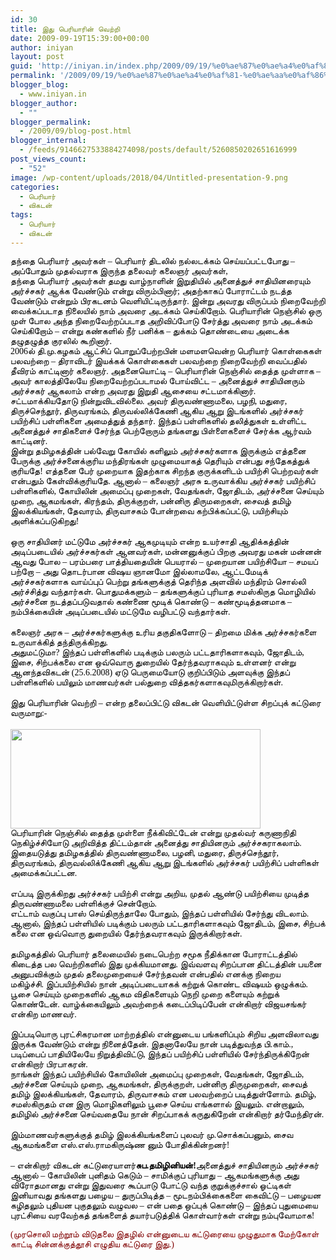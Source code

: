 ```yaml
---
id: 30
title: இது பெரியாரின் வெற்றி
date: 2009-09-19T15:39:00+00:00
author: iniyan
layout: post
guid: 'http://iniyan.in/index.php/2009/09/19/%e0%ae%87%e0%ae%a4%e0%af%81-%e0%ae%aa%e0%af%86%e0%ae%b0%e0%ae%bf%e0%ae%af%e0%ae%be%e0%ae%b0%e0%ae%bf%e0%ae%a9%e0%af%8d-%e0%ae%b5%e0%af%86%e0%ae%b1%e0%af%8d%e0%ae%b1%e0%ae%bf/'
permalink: '/2009/09/19/%e0%ae%87%e0%ae%a4%e0%af%81-%e0%ae%aa%e0%af%86%e0%ae%b0%e0%ae%bf%e0%ae%af%e0%ae%be%e0%ae%b0%e0%ae%bf%e0%ae%a9%e0%af%8d-%e0%ae%b5%e0%af%86%e0%ae%b1%e0%af%8d%e0%ae%b1%e0%ae%bf/'
blogger_blog:
  - www.iniyan.in
blogger_author:
  - ""
blogger_permalink:
  - /2009/09/blog-post.html
blogger_internal:
  - /feeds/9146627533884274098/posts/default/5260850202651616999
post_views_count:
  - "52"
image: /wp-content/uploads/2018/04/Untitled-presentation-9.png
categories:
  - பெரியார்
  - விகடன்
tags:
  - பெரியார்
  - விகடன்
---
```

<div dir="ltr" style="text-align: left;">
  <span style="border-collapse: separate; color: black; font-family: 'Times New Roman'; font-size: 16px; font-style: normal; font-variant: normal; font-weight: normal; letter-spacing: normal; line-height: normal; orphans: 2; text-indent: 0px; text-transform: none; white-space: normal; widows: 2; word-spacing: 0px;"><span style="color: #d1cbc1; font-family: 'century gothic'; font-size: 14px;"><span style="color: black;">தந்தை பெரியார் அவர்கள் – பெரியார் திடலில் நல்லடக்கம் செய்யப்பட்டபோது – அப்போதும் முதல்வராக இருந்த தலைவர் கலைஞர் அவர்கள்,<br />தந்தை பெரியார் அவர்கள் தமது வாழ்நாளின் இறுதியில் அனைத்துச் சாதியினரையும் அர்ச்சகர் ஆக்க வேண்டும் என்று விரும்பினார்; அதற்காகப் போராட்டம் நடத்த வேண்டும் என்றும் பிரகடனம் வெளியிட்டிருந்தார். இன்று அவரது விருப்பம் நிறைவேற்றி வைக்கப்படாத நிலையில் நாம் அவரை அடக்கம் செய்கிறோம். பெரியாரின் நெஞ்சில் ஒரு முள் போல அந்த நிறைவேற்றப்படாத அறிவிப்போடு சேர்த்து அவரை நாம் அடக்கம் செய்கிறோம்&nbsp;&#8211; என்று கண்களில் நீர் பனிக்க – துக்கம் தொண்டையை அடைக்க தழுதழுத்த குரலில் கூறினார்.</span></span></span><br /> <span style="border-collapse: separate; color: black; font-family: 'Times New Roman'; font-size: 16px; font-style: normal; font-variant: normal; font-weight: normal; letter-spacing: normal; line-height: normal; orphans: 2; text-indent: 0px; text-transform: none; white-space: normal; widows: 2; word-spacing: 0px;"><span style="color: #d1cbc1; font-family: 'century gothic'; font-size: 14px;"><span style="color: black;">2006ல் தி.மு.கழகம் ஆட்சிப் பொறுப்பேற்றபின் மளமளவென்ற பெரியார் கொள்கைகள் பலவற்றை – திராவிடர் இயக்கக் கொள்கைகள் பலவற்றை நிறைவேற்றி வைப்பதில் தீவிரம் காட்டினார் கலைஞர்.&nbsp;அதனையொட்டி &#8211;&nbsp;பெரியாரின் நெஞ்சில் தைத்த முள்ளாக – அவர் காலத்திலேயே நிறைவேற்றப்படாமல் போய்விட்ட – அனைத்துச் சாதியினரும் அர்ச்சகர் ஆகலாம் என்ற அவரது இறுதி ஆசையை சட்டமாக்கினார்.</span></span></span><br /> <span style="border-collapse: separate; color: black; font-family: 'Times New Roman'; font-size: 16px; font-style: normal; font-variant: normal; font-weight: normal; letter-spacing: normal; line-height: normal; orphans: 2; text-indent: 0px; text-transform: none; white-space: normal; widows: 2; word-spacing: 0px;"><span style="color: #d1cbc1; font-family: 'century gothic'; font-size: 14px;"><span style="color: black;">சட்டமாக்கியதோடு நின்றுவிடவில்லை. அவர் திருவண்ணாமலை, பழநி, மதுரை, திருச்செந்தூர், திருவரங்கம், திருவல்லிக்கேணி ஆகிய ஆறு இடங்களில் அர்ச்சகர் பயிற்சிப் பள்ளிகளை அமைத்துத் தந்தார். இந்தப் பள்ளிகளில் தலித்துகள் உள்ளிட்ட அனைத்துச் சாதிகளைச் சேர்ந்த பெற்றோரும் தங்களது பிள்ளைகளைச் சேர்க்க ஆர்வம் காட்டினர். </span></span></span><br /> <span style="border-collapse: separate; color: black; font-family: 'Times New Roman'; font-size: 16px; font-style: normal; font-variant: normal; font-weight: normal; letter-spacing: normal; line-height: normal; orphans: 2; text-indent: 0px; text-transform: none; white-space: normal; widows: 2; word-spacing: 0px;"><span style="color: #d1cbc1; font-family: 'century gothic'; font-size: 14px;"><span style="color: black;">இன்று தமிழகத்தின் பல்வேறு கோயில் களிலும் அர்ச்சகர்களாக இருக்கும் எத்தனை பேருக்கு அர்ச்சனைக்குரிய மந்திரங்கள் முழுமையாகத் தெரியும் என்பது சந்தேகத்துக் குரியதே! எத்தனை பேர் முறையாக இதற்காக சிறந்த குருக்களிடம் பயிற்சி பெற்றவர்கள் என்பதும் கேள்விக்குரியதே.&nbsp;ஆனால் &#8211;&nbsp;கலைஞர் அரசு உருவாக்கிய அர்ச்சகர் பயிற்சிப் பள்ளிகளில், கோயிலின் அமைப்பு முறைகள், வேதங்கள், ஜோதிடம், அர்ச்சனை செய்யும் முறை, ஆகமங்கள், கிரந்தம், திருக்குறள், பன்னிரு திருமறைகள், சைவத் தமிழ் இலக்கியங்கள், தேவாரம், திருவாசகம் போன்றவை கற்பிக்கப்பட்டு, பயிற்சியும் அளிக்கப்படுகிறது!<br /></span></span></span><br /> <span style="border-collapse: separate; color: black; font-family: 'Times New Roman'; font-size: 16px; font-style: normal; font-variant: normal; font-weight: normal; letter-spacing: normal; line-height: normal; orphans: 2; text-indent: 0px; text-transform: none; white-space: normal; widows: 2; word-spacing: 0px;"><span style="color: #d1cbc1; font-family: 'century gothic'; font-size: 14px;"><span style="color: black;">ஒரு சாதியினர் மட்டுமே அர்ச்சகர் ஆகமுடியும் என்ற உயர்சாதி ஆதிக்கத்தின் அடிப்படையில் அர்ச்சகர்கள் ஆனவர்கள், மன்னனுக்குப் பிறகு அவரது மகன் மன்னன் ஆவது போல – பரம்பரை பாத்தியதையின் பெயரால் – முறையான பயிற்சியோ – சமயப் பற்றோ – அது தொடர்பான விஷய ஞானமோ இல்லாமலே, ஆட்டமேடிக் அர்ச்சகர்களாக வாய்ப்புப் பெற்று தங்களுக்குத் தெரிந்த அளவில் மந்திரம் சொல்லி அர்ச்சித்து வந்தார்கள். பொதுமக்களும் – தங்களுக்குப் புரியாத சமஸ்கிருத மொழியில் அர்ச்சனை நடத்தப்படுவதால் கண்ணை மூடிக் கொண்டு – கண்மூடித்தனமாக – நம்பிக்கையின் அடிப்படையில் மட்டுமே வழிபட்டு வந்தார்கள்.<br /></span></span></span><br /> <span style="border-collapse: separate; color: black; font-family: 'Times New Roman'; font-size: 16px; font-style: normal; font-variant: normal; font-weight: normal; letter-spacing: normal; line-height: normal; orphans: 2; text-indent: 0px; text-transform: none; white-space: normal; widows: 2; word-spacing: 0px;"><span style="color: #d1cbc1; font-family: 'century gothic'; font-size: 14px;"><span style="color: black;">கலைஞர் அரசு – அர்ச்சகர்களுக்கு உரிய தகுதிகளோடு – திறமை மிக்க அர்ச்சகர்களை உருவாக்கித் தந்திருக்கிறது.<br />அதுமட்டுமா?&nbsp;இந்தப் பள்ளிகளில் படிக்கும் பலரும் பட்டதாரிகளாகவும், ஜோதிடம், இசை, சிற்பக்கலை என ஒவ்வொரு துறையில் தேர்ந்தவராகவும் உள்ளனர் என்று ஆனந்தவிகடன் (25.6.2008) ஏடு பெருமையோடு குறிப்பிடும் அளவுக்கு இந்தப் பள்ளிகளில் பயிலும் மாணவர்கள் பல்துறை வித்தகர்களாகவுமிருக்கிறார்கள்.<br /></span></span></span><br /> <span style="border-collapse: separate; color: black; font-family: 'Times New Roman'; font-size: 16px; font-style: normal; font-variant: normal; font-weight: normal; letter-spacing: normal; line-height: normal; orphans: 2; text-indent: 0px; text-transform: none; white-space: normal; widows: 2; word-spacing: 0px;"><span style="color: #d1cbc1; font-family: 'century gothic'; font-size: 14px;"><span style="color: black;">இது பெரியாரின் வெற்றி&nbsp;&#8211; என்ற தலைப்பிட்டு விகடன் வெளியிட்டுள்ள சிறப்புக் கட்டுரை வருமாறு:-<br /></span></span></span><br /> <a href="https://web.archive.org/web/20121024040240/http://thamiziniyan.com/%E0%AE%87%E0%AE%A4%E0%AF%81-%E0%AE%AA%E0%AF%86%E0%AE%B0%E0%AE%BF%E0%AE%AF%E0%AE%BE%E0%AE%B0%E0%AE%BF%E0%AE%A9%E0%AF%8D-%E0%AE%B5%E0%AF%86%E0%AE%B1%E0%AF%8D%E0%AE%B1%E0%AE%BF/photo-04/" rel="attachment wp-att-1328"><img alt="" class="aligncenter size-full wp-image-1328" height="159" src="https://web.archive.org/web/20121024040240im_/http://wplinkz.com/thamiz/wp-content/uploads/2009/09/photo-04.jpg" title="photo-04" width="400" /></a><br /> <span style="border-collapse: separate; color: black; font-family: 'Times New Roman'; font-size: 16px; font-style: normal; font-variant: normal; font-weight: normal; letter-spacing: normal; line-height: normal; orphans: 2; text-indent: 0px; text-transform: none; white-space: normal; widows: 2; word-spacing: 0px;"><span style="color: #d1cbc1; font-family: 'century gothic'; font-size: 14px;"><span style="color: black;">பெரியாரின் நெஞ்சில் தைத்த முள்ளை நீக்கிவிட்டேன் என்று முதல்வர் கருணாநிதி நெகிழ்ச்சியோடு அறிவித்த திட்டம்தான் அனைத்து சாதியினரும் அர்ச்சகராகலாம். இதையடுத்து தமிழகத்தில் திருவண்ணாமலை, பழனி, மதுரை, திருச்செந்தூர், திருவரங்கம், திருவல்லிக்கேணி ஆகிய ஆறு இடங்களில் அர்ச்சகர் பயிற்சிப் பள்ளிகள் அமைக்கப்பட்டன.<br /></span></span></span><br /> <span style="border-collapse: separate; color: black; font-family: 'Times New Roman'; font-size: 16px; font-style: normal; font-variant: normal; font-weight: normal; letter-spacing: normal; line-height: normal; orphans: 2; text-indent: 0px; text-transform: none; white-space: normal; widows: 2; word-spacing: 0px;"><span style="color: #d1cbc1; font-family: 'century gothic'; font-size: 14px;"><span style="color: black;">எப்படி இருக்கிறது அர்ச்சகர் பயிற்சி என்று அறிய, முதல் ஆண்டு பயிற்சியை முடித்த திருவண்ணாமலை பள்ளிக்குச் சென்றோம்.<br />எட்டாம் வகுப்பு பாஸ் செய்திருந்தாலே போதும், இந்தப் பள்ளியில் சேர்ந்து விடலாம். ஆனால், இந்தப் பள்ளியில் படிக்கும் பலரும் பட்டதாரிகளாகவும் ஜோதிடம், இசை, சிற்பக் கலை என ஒவ்வொரு துறையில் தேர்ந்தவராகவும் இருக்கிறார்கள்.<br /></span></span></span><br /> <span style="border-collapse: separate; color: black; font-family: 'Times New Roman'; font-size: 16px; font-style: normal; font-variant: normal; font-weight: normal; letter-spacing: normal; line-height: normal; orphans: 2; text-indent: 0px; text-transform: none; white-space: normal; widows: 2; word-spacing: 0px;"><span style="color: #d1cbc1; font-family: 'century gothic'; font-size: 14px;"><span style="color: black;">தமிழகத்தில் பெரியார் தலைமையில் நடைபெற்ற சமூக நீதிக்கான போராட்டத்தில் கிடைத்த பல வெற்றிகளில் இது முக்கியமானது. இவ்வளவு சிறப்பான திட்டத்தின் பயனை அனுபவிக்கும் முதல் தலைமுறையைச் சேர்ந்தவன் என்பதில் எனக்கு நிறைய மகிழ்ச்சி.&nbsp;இப்பயிற்சியில் நான் அடிப்படையாகக் கற்றுக் கொண்ட விஷயம் ஒழுக்கம். பூசை செய்யும் முறைகளில் ஆகம விதிகளையும் நெறி முறை களையும் கற்றுக் கொண்டேன். வாழ்க்கையிலும் அவற்றைக் கடைப்பிடிப்பேன் என்கிறார் விஜயசங்கர் என்கிற மாணவர்.</span></span></span><br /> <span style="border-collapse: separate; color: black; font-family: 'Times New Roman'; font-size: 16px; font-style: normal; font-variant: normal; font-weight: normal; letter-spacing: normal; line-height: normal; orphans: 2; text-indent: 0px; text-transform: none; white-space: normal; widows: 2; word-spacing: 0px;"><span style="color: #d1cbc1; font-family: 'century gothic'; font-size: 14px;"><span style="color: black;"><br />இப்படியொரு புரட்சிகரமான மாற்றத்தில் என்னுடைய பங்களிப்பும் சிறிய அளவிலாவது இருக்க வேண்டும் என்று நினைத்தேன். இதனாலேயே நான் படித்துவந்த பி.காம்., படிப்பைப் பாதியிலேயே நிறுத்திவிட்டு, இந்தப் பயிற்சிப் பள்ளியில் சேர்ந்திருக்கிறேன் என்கிறார் பிரபாகரன்.<br />நாங்கள் இந்தப் பயிற்சியில் கோயிலின் அமைப்பு முறைகள், வேதங்கள், ஜோதிடம், அர்ச்சனை செய்யும் முறை, ஆகமங்கள், திருக்குறள், பன்னிரு திருமுறைகள், சைவத் தமிழ் இலக்கியங்கள், தேவாரம், திருவாசகம் என பலவற்றைப் படித்துள்ளோம். தமிழ், சமஸ்கிருதம் என இரு மொழிகளிலும் பூசை செய்ய எங்களால் இயலும். என்றாலும், தமிழில் அர்ச்சனை செய்வதையே நான் சிறப்பாகக் கருதுகிறேன் என்கிறார் தர்மேந்திரன்.<br /></span></span></span><br /> <span style="border-collapse: separate; color: black; font-family: 'Times New Roman'; font-size: 16px; font-style: normal; font-variant: normal; font-weight: normal; letter-spacing: normal; line-height: normal; orphans: 2; text-indent: 0px; text-transform: none; white-space: normal; widows: 2; word-spacing: 0px;"><span style="color: #d1cbc1; font-family: 'century gothic'; font-size: 14px;"><span style="color: black;">இம்மாணவர்களுக்குத் தமிழ் இலக்கியங்களைப் புலவர் மு.சொக்கப்பனும், சைவ ஆகமங்களை எஸ்.எஸ்.ராமகிருஷ்ண னும் போதிக்கின்றனர்!<br /></span></span></span><br /> <span style="border-collapse: separate; color: black; font-family: 'Times New Roman'; font-size: 16px; font-style: normal; font-variant: normal; font-weight: normal; letter-spacing: normal; line-height: normal; orphans: 2; text-indent: 0px; text-transform: none; white-space: normal; widows: 2; word-spacing: 0px;"><span style="color: #d1cbc1; font-family: 'century gothic'; font-size: 14px;"><span style="color: black;">&#8211; என்கிறார் விகடன் கட்டுரையாளர்</span><span style="font-weight: bold;"><span style="color: black;">சுப.தமிழினியன்!</span></span><span style="color: black;">அனைத்துச் சாதியினரும் அர்ச்சகர் ஆனால் – கோயிலின் புனிதம் கெடும் – சாமிக்குப் புரியாது – ஆகமங்களுக்கு அது விரோதமானது என்று இதுவரை கூப்பாடு போட்டு வந்த குறுக்குச்சால் ஓட்டிகள் இனியாவது தங்களது பழைய – துருப்பிடித்த – மூடநம்பிக்கைகளை கைவிட்டு – பழையன கழிதலும் புதியன புகுதலும் வழுவல – என் பதை ஒப்புக் கொண்டு – இந்தப் புதுமையை புரட்சியை வரவேற்கத் தங்களைத் தயார்படுத்திக் கொள்வார்கள் என்று நம்புவோமாக!</span></span></span></p> 
  
  <p>
    <span style="border-collapse: separate; color: black; font-family: 'Times New Roman'; font-size: 16px; font-style: normal; font-variant: normal; font-weight: normal; letter-spacing: normal; line-height: normal; orphans: 2; text-indent: 0px; text-transform: none; white-space: normal; widows: 2; word-spacing: 0px;"><span style="color: #d1cbc1; font-family: 'century gothic'; font-size: 14px;"><span style="color: maroon;">(முரசொலி மற்றூம் விடுதலை இதழில் என்னுடைய கட்டுரையை முழுதுமாக மேற்கோள் காட்டி சின்னக்குத்தூசி எழுதிய கட்டுரை இது.)</span></span></span></div>